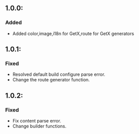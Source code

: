 ##   1.0.0:
### Added
- Added color,image,i18n for GetX,route for GetX generators

##   1.0.1:
### Fixed
- Resolved default build configure parse error.
- Change the route generator function.

##   1.0.2:
### Fixed
- Fix content parse error.
- Change builder functions.